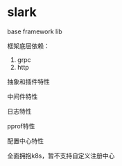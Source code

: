 # slark

base framework lib

框架底层依赖：
1. grpc
2. http

抽象和插件特性

中间件特性

日志特性

pprof特性

配置中心特性

全面拥抱k8s，暂不支持自定义注册中心